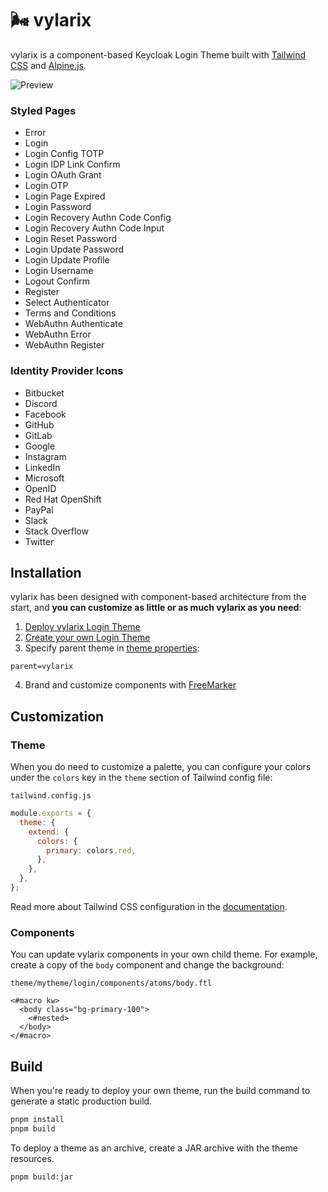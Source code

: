 # :wind_face: vylarix

vylarix is a component-based Keycloak Login Theme built with [Tailwind CSS](https://github.com/tailwindlabs/tailwindcss) and [Alpine.js](https://github.com/alpinejs/alpine).

![Preview](./preview.png)

### Styled Pages

- Error
- Login
- Login Config TOTP
- Login IDP Link Confirm
- Login OAuth Grant
- Login OTP
- Login Page Expired
- Login Password
- Login Recovery Authn Code Config
- Login Recovery Authn Code Input
- Login Reset Password
- Login Update Password
- Login Update Profile
- Login Username
- Logout Confirm
- Register
- Select Authenticator
- Terms and Conditions
- WebAuthn Authenticate
- WebAuthn Error
- WebAuthn Register

### Identity Provider Icons

- Bitbucket
- Discord
- Facebook
- GitHub
- GitLab
- Google
- Instagram
- LinkedIn
- Microsoft
- OpenID
- Red Hat OpenShift
- PayPal
- Slack
- Stack Overflow
- Twitter

## Installation

vylarix has been designed with component-based architecture from the start, and **you can customize as little or as much vylarix as you need**:

1. [Deploy vylarix Login Theme](https://www.keycloak.org/docs/latest/server_development/#deploying-themes)
2. [Create your own Login Theme](https://www.keycloak.org/docs/latest/server_development/#creating-a-theme)
3. Specify parent theme in [theme properties](https://www.keycloak.org/docs/latest/server_development/#theme-properties):

```
parent=vylarix
```

4. Brand and customize components with [FreeMarker](https://freemarker.apache.org/docs/dgui_quickstart_template.html)

## Customization

### Theme

When you do need to customize a palette, you can configure your colors under the `colors` key in the `theme` section of Tailwind config file:

`tailwind.config.js`

```js
module.exports = {
  theme: {
    extend: {
      colors: {
        primary: colors.red,
      },
    },
  },
};
```

Read more about Tailwind CSS configuration in the [documentation](https://tailwindcss.com/docs/configuration).

### Components

You can update vylarix components in your own child theme. For example, create a copy of the `body` component and change the background:

`theme/mytheme/login/components/atoms/body.ftl`

```
<#macro kw>
  <body class="bg-primary-100">
    <#nested>
  </body>
</#macro>
```

## Build

When you're ready to deploy your own theme, run the build command to generate a static production build.

```bash
pnpm install
pnpm build
```

To deploy a theme as an archive, create a JAR archive with the theme resources.

```bash
pnpm build:jar
```
